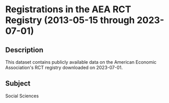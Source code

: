 # Registrations in the AEA RCT Registry (2013-05-15 through 2023-07-01)

## Description 
This dataset contains publicly available data on the American Economic Association's RCT registry downloaded on 2023-07-01.

## Subject
Social Sciences
